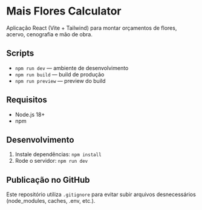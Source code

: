 # Mais Flores Calculator

Aplicação React (Vite + Tailwind) para montar orçamentos de flores, acervo, cenografia e mão de obra.

## Scripts

- `npm run dev` — ambiente de desenvolvimento
- `npm run build` — build de produção
- `npm run preview` — preview do build

## Requisitos

- Node.js 18+
- npm

## Desenvolvimento

1. Instale dependências: `npm install`
2. Rode o servidor: `npm run dev`

## Publicação no GitHub

Este repositório utiliza `.gitignore` para evitar subir arquivos desnecessários (node_modules, caches, .env, etc.).